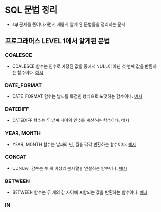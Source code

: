 # SQL 문법 정리

- sql 문제를 풀어나가면서 새롭게 알게 된 문법들을 정리하는 문서

## 프로그래머스 LEVEL 1에서 알게된 문법

### COALESCE

- COALESCE 함수는 인수로 지정된 값들 중에서 NULL이 아닌 첫 번째 값을 반환하는 함수이다. [예시](./programmers/level1/12세이하인여자환자목록구하기.sql)

### DATE_FORMAT

- DATE_FORMAT 함수는 날짜를 특정한 형식으로 포맷하는 함수이다. [예시](./programmers/level1/자동차대여기록에서장기단기구분하기.sql)

### DATEDIFF

- DATEDIFF 함수는 두 날짜 사이의 일수를 계산하는 함수이다. [예시](./programmers/level1/자동차대여기록에서장기단기구분하기.sql)

### YEAR, MONTH

- YEAR, MONTH 함수는 날짜의 년, 월을 각각 반환하는 함수이다. [예시](./programmers/level1/자동차대여기록에서장기단기구분하기.sql)

### CONCAT

- CONCAT 함수는 두 개 이상의 문자열을 연결하는 함수이다. [예시](./programmers/level1/길이가가장긴물고기.sql)

### BETWEEN

- BETWEEN 함수는 두 개의 값 사이에 포함되는 값을 반환하는 함수이다. [예시](./programmers/level1/조건에맞는회원수.sql)

### IN

- IN 함수는 두 개 이상의 값 중에 포함되는 값을 반환하는 함수이다. [예시](./programmers/level1/흉부외과또는일반외과의사목록구하기.sql)

### AVG

- AVG 함수는 숫자의 평균값을 계산하는 함수이다. [예시](./programmers/level1/잡은물고기의평균길이구하기.sql)
